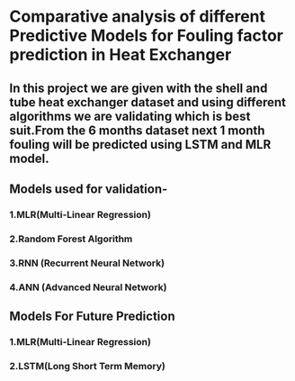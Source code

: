 # Comparative analysis of different Predictive Models for Fouling factor prediction in Heat Exchanger
## In this project we are given with the shell and tube heat exchanger dataset and using different algorithms we are validating which is best suit.From the 6 months dataset next 1 month fouling will be predicted using LSTM and MLR model.

## Models used for validation-
### 1.MLR(Multi-Linear Regression)
### 2.Random Forest Algorithm
### 3.RNN (Recurrent Neural Network)
### 4.ANN (Advanced Neural Network)

## Models For Future Prediction
### 1.MLR(Multi-Linear Regression)
### 2.LSTM(Long Short Term Memory)
